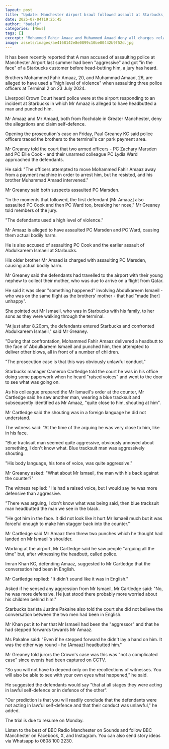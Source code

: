 ```yaml
---
layout: post
title: "Update: Manchester Airport brawl followed assault at Starbucks, jury hears"
date: 2025-07-04T19:25:45
author: "badely"
categories: [News]
tags: []
excerpt: "Mohammed Fahir Amaaz and Muhammed Amaad deny all charges relating to an incident at Manchester Airport."
image: assets/images/ae4168142e8e0899c10be00442b9f52d.jpg
---
```


It has been recently reported that A man accused of assaulting police at Manchester Airport last summer had been "aggressive" and got "in the face" of a Starbucks customer before head-butting him, a jury has heard.

Brothers Mohammed Fahir Amaaz, 20, and Muhammad Amaad, 26, are alleged to have used a "high level of violence" when assaulting three police officers at Terminal 2 on 23 July 2024.

Liverpool Crown Court heard police were at the airport responding to an incident at Starbucks in which Mr Amaaz is alleged to have headbutted a man and punched him.

Mr Amaaz and Mr Amaad, both from Rochdale in Greater Manchester, deny the allegations and claim self-defence.

Opening the prosecution's case on Friday, Paul Greaney KC said police officers traced the brothers to the terminal's car park payment area.

Mr Greaney told the court that two armed officers - PC Zachary Marsden and PC Ellie Cook - and their unarmed colleague PC Lydia Ward approached the defendants.

He said: "The officers attempted to move Mohammed Fahir Amaaz away from a payment machine in order to arrest him, but he resisted, and his brother Muhammad Amaad intervened."

Mr Greaney said both suspects assaulted PC Marsden. 

"In the moments that followed, the first defendant [Mr Amaaz] also assaulted PC Cook and then PC Ward too, breaking her nose," Mr Greaney told members of the jury. 

"The defendants used a high level of violence."

Mr Amaaz is alleged to have assaulted PC Marsden and PC Ward, causing them actual bodily harm.

He is also accused of assaulting PC Cook and the earlier assault of Abdulkareem Ismaeil at Starbucks.

His older brother Mr Amaad is charged with assaulting PC Marsden, causing actual bodily harm.

Mr Greaney said the defendants had travelled to the airport with their young nephew to collect their mother, who was due to arrive on a flight from Qatar.

He said it was clear "something happened" involving Abdulkareem Ismaeil - who was on the same flight as the brothers' mother - that had "made [her] unhappy". 

She pointed out Mr Ismaeil, who was in Starbucks with his family, to her sons as they were walking through the terminal. 

"At just after 8.20pm, the defendants entered Starbucks and confronted Abdulkareem Ismaeil," said Mr Greaney. 

"During that confrontation, Mohammed Fahir Amaaz delivered a headbutt to the face of Abdulkareem Ismaeil and punched him, then attempted to deliver other blows, all in front of a number of children.

"The prosecution case is that this was obviously unlawful conduct."

Starbucks manager Cameron Cartledge told the court he was in his office doing some paperwork when he heard "raised voices" and went to the door to see what was going on.

As his colleague prepared the Mr Ismaeil's order at the counter, Mr Cartledge said he saw another man, wearing a blue tracksuit and subsequently identified as Mr Amaaz, "quite close to him, shouting at him".

Mr Cartledge said the shouting was in a foreign language he did not understand.

The witness said: "At the time of the arguing he was very close to him, like in his face.

"Blue tracksuit man seemed quite aggressive, obviously annoyed about something, I don't know what. Blue tracksuit man was aggressively shouting.

"His body language, his tone of voice, was quite aggressive."

Mr Greaney asked: "What about Mr Ismaeil, the man with his back against the counter?"

The witness replied: "He had a raised voice, but I would say he was more defensive than aggressive.

"There was arguing, I don't know what was being said, then blue tracksuit man headbutted the man we see in the black.

"He got him in the face. It did not look like it hurt Mr Ismaeil much but it was forceful enough to make him stagger back into the counter."

Mr Cartledge said Mr Amaaz then threw two punches which he thought had landed on Mr Ismaeil's shoulder.

Working at the airport, Mr Cartledge said he saw people "arguing all the time" but, after witnessing the headbutt, called police.

Imran Khan KC, defending Amaaz, suggested to Mr Cartledge that the conversation had been in English.

Mr Cartledge replied: "It didn't sound like it was in English."

Asked if he sensed any aggression from Mr Ismaeil, Mr Cartledge said: "No, he was more defensive. He just stood there probably more worried about his children behind him."

Starbucks barista Justine Pakalne also told the court she did not believe the conversation between the two men had been in English.

Mr Khan put it to her that Mr Ismaeil had been the "aggressor" and that he had stepped forwards towards Mr Amaaz.

Ms Pakalne said: "Even if he stepped forward he didn't lay a hand on him. It was the other way round - he (Amaaz) headbutted him."

Mr Greaney told jurors the Crown's case was this was "not a complicated case" since events had been captured on CCTV. 

 "So you will not have to depend only on the recollections of witnesses. You will also be able to see with your own eyes what happened," he said. 

He suggested the defendants would say "that at all stages they were acting in lawful self-defence or in defence of the other". 

"Our prediction is that you will readily conclude that the defendants were not acting in lawful self-defence and that their conduct was unlawful," he added. 

The trial is due to resume on Monday.

Listen to the best of BBC Radio Manchester on Sounds and follow BBC Manchester on Facebook, X, and Instagram. You can also send story ideas via Whatsapp to 0808 100 2230.

